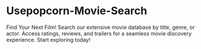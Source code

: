 # Usepopcorn-Movie-Search
Find Your Next Film! Search our extensive movie database by title, genre, or actor. Access ratings, reviews, and trailers for a seamless movie discovery experience. Start exploring today!
